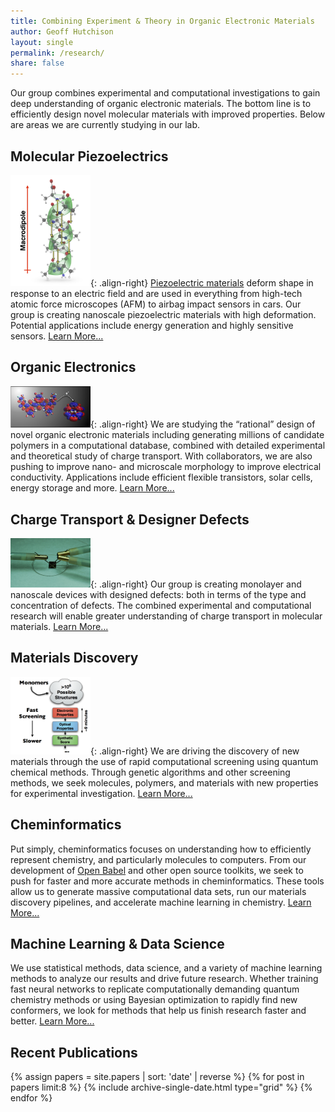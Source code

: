 ```yaml
---
title: Combining Experiment & Theory in Organic Electronic Materials
author: Geoff Hutchison
layout: single
permalink: /research/
share: false
---
```


Our group combines experimental and computational investigations to gain deep understanding of organic electronic materials. The bottom line is to efficiently design novel molecular materials with improved properties. Below are areas we are currently studying in our lab.

## Molecular Piezoelectrics

<img src="/images/abstracts/peptide-piezo.png" alt="peptide piezoelectric" width="128px"/>{: .align-right}
[Piezoelectric materials](/piezoelectrics) deform shape in response to an electric field and are used in everything from high-tech atomic force microscopes (AFM) to airbag impact sensors in cars. Our group is creating nanoscale piezoelectric materials with high deformation. Potential applications include energy generation and highly sensitive sensors. [Learn More...](/piezoelectrics)

## Organic Electronics

<img src="/images/photovoltaic.png" alt="organic electronics" width="128px"/>{: .align-right}
We are studying the &#8220;rational&#8221; design of novel organic electronic materials including generating millions of candidate polymers in a computational database, combined with detailed experimental and theoretical study of charge transport. With collaborators, we are also pushing to improve nano- and microscale morphology to improve electrical conductivity. Applications include efficient flexible transistors, solar cells, energy storage and more. [Learn More...](/organic-electronics)

## Charge Transport & Designer Defects

<img src="/images/3probe.jpg" alt="3-probe charge transport" width="128px"/>{: .align-right}
Our group is creating monolayer and nanoscale devices with designed defects: both in terms of the type and concentration of defects. The combined experimental and computational research will enable greater understanding of charge transport in molecular materials. [Learn More...](/charge-transport)

## Materials Discovery

<img src="/images/screeningpipeline.png" alt="materials screening pipeline" width="128px"/>{: .align-right}
We are driving the discovery of new materials through the use of rapid computational screening using quantum chemical methods. Through genetic algorithms and other screening methods, we seek molecules, polymers, and materials with new properties for experimental investigation. [Learn More...](/materials-discovery)

## Cheminformatics

Put simply, cheminformatics focuses on understanding how to efficiently represent chemistry, and particularly molecules to computers. From our development of [Open Babel](//openbabel.org) and other open source toolkits, we seek to push for faster and more accurate methods in cheminformatics. These tools allow us to generate massive computational data sets, run our materials discovery pipelines, and accelerate machine learning in chemistry. [Learn More...](/cheminformatics)

## Machine Learning & Data Science

We use statistical methods, data science, and a variety of machine learning methods to analyze our results and drive future research. Whether training fast neural networks to replicate computationally demanding quantum chemistry methods or using Bayesian optimization to rapidly find new conformers, we look for methods that help us finish research faster and better. [Learn More...](/machine-learning)

## Recent Publications

<div class="grid__wrapper">
  {% assign papers = site.papers | sort: 'date' | reverse %}
  {% for post in papers limit:8 %}
      {% include archive-single-date.html type="grid" %}
  {% endfor %}
</div>
